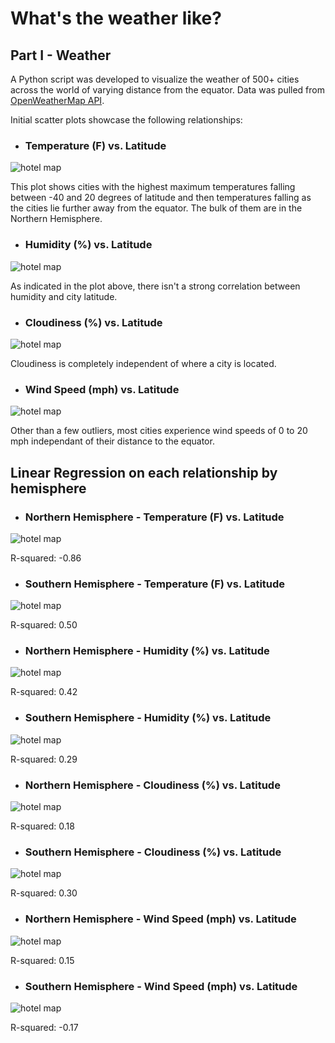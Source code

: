 # What's the weather like?

## Part I - Weather

A Python script was developed to visualize the weather of 500+ cities across the world of varying distance from the equator. Data was pulled from [OpenWeatherMap API](https://openweathermap.org/api).

Initial scatter plots showcase the following relationships:

* ### Temperature (F) vs. Latitude

![hotel map](images/fig5.png)

This plot shows cities with the highest maximum temperatures falling between -40 and 20 degrees of latitude and then temperatures falling as the cities lie further away from the equator. The bulk of them are in the Northern Hemisphere.

* ### Humidity (%) vs. Latitude

![hotel map](images/fig6.png)

As indicated in the plot above, there isn't a strong correlation between humidity and city latitude.

* ### Cloudiness (%) vs. Latitude

![hotel map](images/fig7.png)

Cloudiness is completely independent of where a city is located.

* ### Wind Speed (mph) vs. Latitude

![hotel map](images/fig8.png)

Other than a few outliers, most cities experience wind speeds of 0 to 20 mph independant of their distance to the equator.

## Linear Regression on each relationship by hemisphere

* ### Northern Hemisphere - Temperature (F) vs. Latitude
![hotel map](images/fig9.png)

R-squared: -0.86

* ### Southern Hemisphere - Temperature (F) vs. Latitude
![hotel map](images/fig10.png)

R-squared: 0.50

* ### Northern Hemisphere - Humidity (%) vs. Latitude
![hotel map](images/fig11.png)

R-squared: 0.42

* ### Southern Hemisphere - Humidity (%) vs. Latitude
![hotel map](images/fig12.png)

R-squared: 0.29

* ### Northern Hemisphere - Cloudiness (%) vs. Latitude
![hotel map](images/fig13.png)

R-squared: 0.18

* ### Southern Hemisphere - Cloudiness (%) vs. Latitude
![hotel map](images/fig14.png)

R-squared: 0.30

* ### Northern Hemisphere - Wind Speed (mph) vs. Latitude
![hotel map](images/fig15.png)

R-squared: 0.15

* ### Southern Hemisphere - Wind Speed (mph) vs. Latitude
![hotel map](images/fig16.png)

R-squared: -0.17
